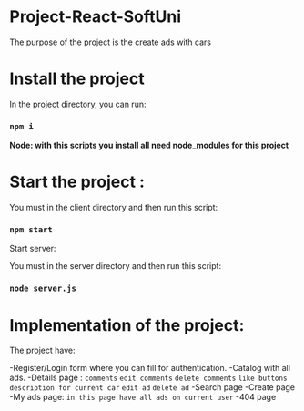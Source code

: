 # Project-React-SoftUni

The purpose of the project is the create ads with cars

# Install the project

In the project directory, you can run:

### `npm i`   

**Node: with this scripts you install all need node_modules for this project**

# Start the project : 

You must in the client directory and then run this script: 

### `npm start`

Start server:

You must in the server directory and then run this script: 

### `node server.js`

# Implementation of the project:

The project have:

-Register/Login form where you can fill for authentication.
-Catalog with all ads.
-Details page :
`comments`
`edit comments`
`delete comments`
`like buttons`
`description for current car`
`edit ad`
`delete ad`
-Search page
-Create page
-My ads page:
`in this page have all ads on current user`
-404 page









